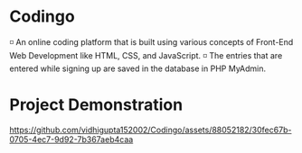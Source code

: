 # Codingo

◽ An online coding platform that is built using various concepts of Front-End Web Development like HTML, CSS, and JavaScript.
◽ The entries that are entered while signing up are saved in the database in PHP MyAdmin.

# Project Demonstration

https://github.com/vidhigupta152002/Codingo/assets/88052182/30fec67b-0705-4ec7-9d92-7b367aeb4caa

